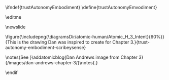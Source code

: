 \ifndef{trustAutonomyEmbodiment}
\define{trustAutonomyEmvodiment}

\editme

\newslide

\figure{\includepng{\diagramsDir/atomic-human/Atomic_H_3_Intent}{60%}}{This is the drawing Dan was inspired to create for Chapter 3.}{trust-autonomy-embodiment-scribeysense}


\notes{See }\addatomicblog{Dan Andrews image from Chapter 3}{/images/dan-andrews-chapter-3/}\notes{.}


\endif


